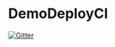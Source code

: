 # DemoDeployCI

[![Gitter](https://badges.gitter.im/Join%20Chat.svg)](https://gitter.im/hckhanh/DemoDeployCI?utm_source=badge&utm_medium=badge&utm_campaign=pr-badge&utm_content=badge)